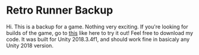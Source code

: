 # Retro Runner Backup
Hi. This is a backup for a game. Nothing very exciting. If you're looking for builds of the game, go to [this](https://github.com/IsaacMarovitz/Builds_Retro-Runner) like here to try it out! Feel free to download my code. It was built for Unity 2018.3.4f1, and should work fine in basicaly any Unity 2018 version.
